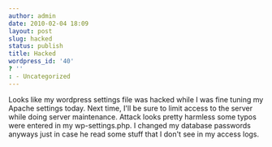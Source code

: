 ```yaml
---
author: admin
date: 2010-02-04 18:09
layout: post
slug: hacked
status: publish
title: Hacked
wordpress_id: '40'
? ''
: - Uncategorized
---
```


Looks like my wordpress settings file was hacked while I was fine tuning my Apache settings today.  Next time, I'll be sure to limit access to the server while doing server maintenance.  Attack looks pretty harmless some typos were entered in my wp-settings.php.  I changed my database passwords anyways just in case he read some stuff that I don't see in my access logs.
